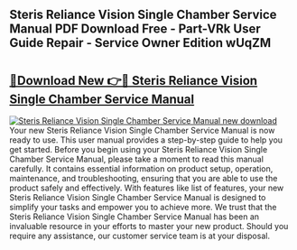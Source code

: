 ## Steris Reliance Vision Single Chamber Service Manual PDF Download Free - Part-VRk User Guide Repair - Service Owner Edition wUqZM

# <h2><a href="http://bc78377.oget.top/?id=Steris+Reliance+Vision+Single+Chamber+Service+Manual">🔗Download New 👉🔴 Steris Reliance Vision Single Chamber Service Manual</a></h2>

[![Steris Reliance Vision Single Chamber Service Manual new download](https://i.imgur.com/5g1atiW.png)](http://bc78377.oget.top/?id=Steris+Reliance+Vision+Single+Chamber+Service+Manual)
Your new Steris Reliance Vision Single Chamber Service Manual is now ready to use. This user manual provides a step-by-step guide to help you get started. Before you begin using your Steris Reliance Vision Single Chamber Service Manual, please take a moment to read this manual carefully. It contains essential information on product setup, operation, maintenance, and troubleshooting, ensuring that you are able to use the product safely and effectively. With features like list of features, your new Steris Reliance Vision Single Chamber Service Manual is designed to simplify your tasks and empower you to achieve more. We trust that the Steris Reliance Vision Single Chamber Service Manual has been an invaluable resource in your efforts to master your new product. Should you require any assistance, our customer service team is at your disposal.
